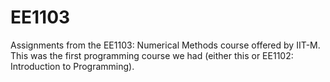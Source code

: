 # EE1103
Assignments from the EE1103: Numerical Methods course offered by IIT-M.  
This was the first programming course we had (either this or EE1102: Introduction to Programming).
